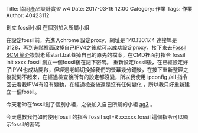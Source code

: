 Title: 協同產品設計實習 w4
Date: 2017-03-16 12:00
Category: 作業
Tags: 作業
Author: 40423112

創立 fossil小組 在個別加入所屬小組

<!-- PELICAN_END_SUMMARY -->


在設定fossil前，先進入chrome 設定proxy，網址是 140.130.17.4 連接埠是3128，再到進階裡面改掉自己IPV4之後就可以成功設定proxy，接下來去<a href="http://mde.tw/2017springcd/blog/intro-fossil-scm.html">Fossil SCM 簡介</a>複製老師start.bat蓋掉自己的原先的檔案，在CMD裡面打指令 fossil init xxxx.fossil 創立一個fossil後在記下密碼。
重新設定fossil後，在已經設定好了IPV4也成功開啟，但經過老師切換掉我們的螢幕幾分鐘後，在按下重新整理之後就開不起來，在經過檢查後所有的設定都沒變，所以我使用 ipconfig /all 指令回去看我IPV4有沒有變動，在經過檢查後還是沒有任何變化 ，所以我只好重新建立一個fossil。

今天老師在fossil創了個別小組，之後加入自己所屬的小組 <a href="https://40423112.github.io/2017springcd_hw/blog/xie-tong-chan-pin-she-ji-shi-xi-w1.html">ag3</a>
。

今天還教我們如何使用fossil 的指令 fossil sql -R xxxxxx.fossil 這個指令可以顯示fossil的密碼
